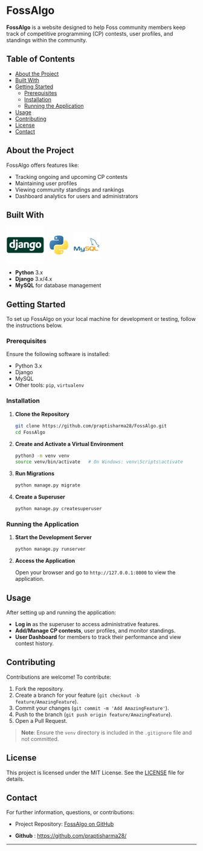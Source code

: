 
# FossAlgo

**FossAlgo** is a website designed to help Foss community members keep track of competitive programming (CP) contests, user profiles, and standings within the community.

## Table of Contents

- [About the Project](#about-the-project)
- [Built With](#built-with)
- [Getting Started](#getting-started)
  - [Prerequisites](#prerequisites)
  - [Installation](#installation)
  - [Running the Application](#running-the-application)
- [Usage](#usage)
- [Contributing](#contributing)
- [License](#license)
- [Contact](#contact)

## About the Project

FossAlgo offers features like:
- Tracking ongoing and upcoming CP contests
- Maintaining user profiles
- Viewing community standings and rankings
- Dashboard analytics for users and administrators

## Built With

<img src="django (1).png" width="100" height="100" style="vertical-align: middle; margin-right: 10px;">
<img src="python (1).png" width="50" height="50" style="vertical-align: middle;margin-right: 10px;">
<img src="mysql (1).png" width="70" height="70" style="vertical-align: middle;">

- **Python** 3.x
- **Django** 3.x/4.x
- **MySQL** for database management

## Getting Started

To set up FossAlgo on your local machine for development or testing, follow the instructions below.

### Prerequisites

Ensure the following software is installed:
- Python 3.x
- Django
- MySQL
- Other tools: `pip`, `virtualenv`

### Installation

1. **Clone the Repository**
   ```bash
   git clone https://github.com/praptisharma28/FossAlgo.git
   cd FossAlgo
   ```

2. **Create and Activate a Virtual Environment**
   ```bash
   python3 -m venv venv
   source venv/bin/activate   # On Windows: venv\Scripts\activate
   ```


3. **Run Migrations**
   ```bash
   python manage.py migrate
   ```

4. **Create a Superuser**
   ```bash
   python manage.py createsuperuser
   ```

### Running the Application

1. **Start the Development Server**
   ```bash
   python manage.py runserver
   ```

2. **Access the Application**

   Open your browser and go to `http://127.0.0.1:8000` to view the application.

## Usage

After setting up and running the application:
- **Log in** as the superuser to access administrative features.
- **Add/Manage CP contests**, user profiles, and monitor standings.
- **User Dashboard** for members to track their performance and view contest history.

## Contributing

Contributions are welcome! To contribute:
1. Fork the repository.
2. Create a branch for your feature (`git checkout -b feature/AmazingFeature`).
3. Commit your changes (`git commit -m 'Add AmazingFeature'`).
4. Push to the branch (`git push origin feature/AmazingFeature`).
5. Open a Pull Request.

> **Note**: Ensure the `venv` directory is included in the `.gitignore` file and not committed.

## License

This project is licensed under the MIT License. See the [LICENSE](./LICENSE) file for details.

## Contact

For further information, questions, or contributions:
- Project Repository: [FossAlgo on GitHub](https://github.com/praptisharma28/FossAlgo)

- **Github** : https://github.com/praptisharma28/


  
---